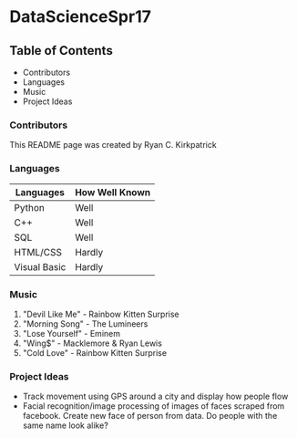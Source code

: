 # DataScienceSpr17
## Table of Contents
+ Contributors
+ Languages
+ Music
+ Project Ideas

### Contributors

This README page was created by Ryan C. Kirkpatrick

### Languages

|Languages   |How Well Known|
|---------   |--------------|
|Python      |Well          |
|C++         |Well          |
|SQL         |Well          |
|HTML/CSS    |Hardly        |
|Visual Basic|Hardly        |

### Music

1. "Devil Like Me" - Rainbow Kitten Surprise
2. "Morning Song" - The Lumineers
3. "Lose Yourself" - Eminem
4. "Wing$" - Macklemore & Ryan Lewis
5. "Cold Love" - Rainbow Kitten Surprise


### Project Ideas

+ Track movement using GPS around a city and display how people flow
+ Facial recognition/image processing of images of faces scraped from facebook. Create new face of person from data. Do people with the same name look alike?
